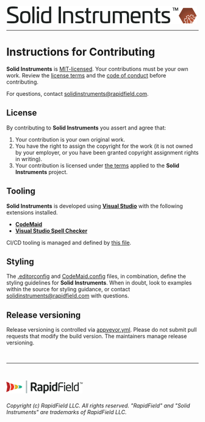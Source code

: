 <!--
Copyright (c) RapidField LLC. Licensed under the MIT License. See LICENSE.txt in the project root for license information.
-->

[![Solid Instruments logo](SolidInstruments.Logo.Color.Transparent.500w.png)](README.md)
- - -

# Instructions for Contributing

**Solid Instruments** is [MIT-licensed](https://en.wikipedia.org/wiki/MIT_License). Your contributions must be your own work. Review the [license terms](LICENSE.txt) and the [code of conduct](CODE_OF_CONDUCT.md) before contributing.

For questions, contact [solidinstruments@rapidfield.com](mailto:solidinstruments@rapidfield.com).

## License

By contributing to **Solid Instruments** you assert and agree that:

1. Your contribution is your own original work.
2. You have the right to assign the copyright for the work (it is not owned by your employer, or you have been granted copyright assignment rights in writing).
3. Your contribution is licensed under [the terms](LICENSE.txt)  applied to the **Solid Instruments** project.

## Tooling

**Solid Instruments** is developed using [**Visual Studio**](https://visualstudio.microsoft.com/downloads) with the following extensions installed.

- [**CodeMaid**](http://www.codemaid.net)
- [**Visual Studio Spell Checker**](https://ewsoftware.github.io/VSSpellChecker)

CI/CD tooling is managed and defined by [this file](https://github.com/RapidField/solid-instruments/blob/master/cicd/modules/AutomationTools.psm1).

## Styling

The [.editorconfig](.editorconfig) and [CodeMaid.config](CodeMaid.config) files, in combination, define the styling guidelines for **Solid Instruments**. When in doubt, look to examples within the source for styling guidance, or contact [solidinstruments@rapidfield.com](mailto:solidinstruments@rapidfield.com) with questions.

## Release versioning

Release versioning is controlled via [appveyor.yml](appveyor.yml). Please do not submit pull requests that modify the build version. The maintainers manage release versioning.

<br />

- - -

<br />

[![RapidField logo](RapidField.Logo.Color.Black.Transparent.200w.png)](https://www.rapidfield.com)

###### Copyright (c) RapidField LLC. All rights reserved. "RapidField" and "Solid Instruments" are trademarks of RapidField LLC.
